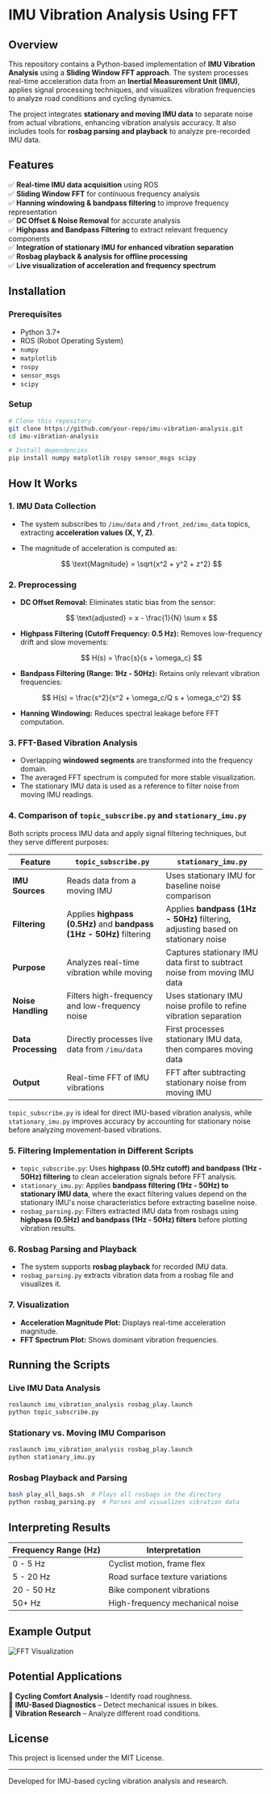 # IMU Vibration Analysis Using FFT

## Overview
This repository contains a Python-based implementation of **IMU Vibration Analysis** using a **Sliding Window FFT approach**. The system processes real-time acceleration data from an **Inertial Measurement Unit (IMU)**, applies signal processing techniques, and visualizes vibration frequencies to analyze road conditions and cycling dynamics.

The project integrates **stationary and moving IMU data** to separate noise from actual vibrations, enhancing vibration analysis accuracy. It also includes tools for **rosbag parsing and playback** to analyze pre-recorded IMU data.

## Features
✅ **Real-time IMU data acquisition** using ROS  
✅ **Sliding Window FFT** for continuous frequency analysis  
✅ **Hanning windowing & bandpass filtering** to improve frequency representation  
✅ **DC Offset & Noise Removal** for accurate analysis  
✅ **Highpass and Bandpass Filtering** to extract relevant frequency components  
✅ **Integration of stationary IMU for enhanced vibration separation**  
✅ **Rosbag playback & analysis for offline processing**  
✅ **Live visualization of acceleration and frequency spectrum**  

## Installation
### **Prerequisites**
- Python 3.7+
- ROS (Robot Operating System)
- `numpy`
- `matplotlib`
- `rospy`
- `sensor_msgs`
- `scipy`

### **Setup**
```bash
# Clone this repository
git clone https://github.com/your-repo/imu-vibration-analysis.git
cd imu-vibration-analysis

# Install dependencies
pip install numpy matplotlib rospy sensor_msgs scipy
```

## How It Works
### **1. IMU Data Collection**
- The system subscribes to `/imu/data` and `/front_zed/imu_data` topics, extracting **acceleration values (X, Y, Z)**.
- The magnitude of acceleration is computed as:
  
  $$ \text{Magnitude} = \sqrt{x^2 + y^2 + z^2} $$

### **2. Preprocessing**
- **DC Offset Removal:** Eliminates static bias from the sensor:
  
  $$ \text{adjusted} = x - \frac{1}{N} \sum x $$
  
- **Highpass Filtering (Cutoff Frequency: 0.5 Hz):** Removes low-frequency drift and slow movements:
  
  $$ H(s) = \frac{s}{s + \omega_c} $$
  
- **Bandpass Filtering (Range: 1Hz - 50Hz):** Retains only relevant vibration frequencies:
  
  $$ H(s) = \frac{s^2}{s^2 + \omega_c/Q s + \omega_c^2} $$
  
- **Hanning Windowing:** Reduces spectral leakage before FFT computation.

### **3. FFT-Based Vibration Analysis**
- Overlapping **windowed segments** are transformed into the frequency domain.
- The averaged FFT spectrum is computed for more stable visualization.
- The stationary IMU data is used as a reference to filter noise from moving IMU readings.

### **4. Comparison of `topic_subscribe.py` and `stationary_imu.py`**
Both scripts process IMU data and apply signal filtering techniques, but they serve different purposes:

| Feature | `topic_subscribe.py` | `stationary_imu.py` |
|---------|---------------------|---------------------|
| **IMU Sources** | Reads data from a moving IMU | Uses stationary IMU for baseline noise comparison |
| **Filtering** | Applies **highpass (0.5Hz)** and **bandpass (1Hz - 50Hz)** filtering | Applies **bandpass (1Hz - 50Hz)** filtering, adjusting based on stationary noise |
| **Purpose** | Analyzes real-time vibration while moving | Captures stationary IMU data first to subtract noise from moving IMU data |
| **Noise Handling** | Filters high-frequency and low-frequency noise | Uses stationary IMU noise profile to refine vibration separation |
| **Data Processing** | Directly processes live data from `/imu/data` | First processes stationary IMU data, then compares moving data |
| **Output** | Real-time FFT of IMU vibrations | FFT after subtracting stationary noise from moving IMU |

`topic_subscribe.py` is ideal for direct IMU-based vibration analysis, while `stationary_imu.py` improves accuracy by accounting for stationary noise before analyzing movement-based vibrations.

### **5. Filtering Implementation in Different Scripts**
- `topic_subscribe.py`: Uses **highpass (0.5Hz cutoff) and bandpass (1Hz - 50Hz) filtering** to clean acceleration signals before FFT analysis.
- `stationary_imu.py`: Applies **bandpass filtering (1Hz - 50Hz) to stationary IMU data**, where the exact filtering values depend on the stationary IMU's noise characteristics before extracting baseline noise.
- `rosbag_parsing.py`: Filters extracted IMU data from rosbags using **highpass (0.5Hz) and bandpass (1Hz - 50Hz) filters** before plotting vibration results.

### **6. Rosbag Parsing and Playback**
- The system supports **rosbag playback** for recorded IMU data.
- `rosbag_parsing.py` extracts vibration data from a rosbag file and visualizes it.

### **7. Visualization**
- **Acceleration Magnitude Plot:** Displays real-time acceleration magnitude.
- **FFT Spectrum Plot:** Shows dominant vibration frequencies.

## Running the Scripts
### **Live IMU Data Analysis**
```bash
roslaunch imu_vibration_analysis rosbag_play.launch
python topic_subscribe.py
```

### **Stationary vs. Moving IMU Comparison**
```bash
roslaunch imu_vibration_analysis rosbag_play.launch
python stationary_imu.py
```

### **Rosbag Playback and Parsing**
```bash
bash play_all_bags.sh  # Plays all rosbags in the directory
python rosbag_parsing.py  # Parses and visualizes vibration data
```

## Interpreting Results
| **Frequency Range (Hz)** | **Interpretation** |
|-----------------|------------------------------------|
| 0 - 5 Hz       | Cyclist motion, frame flex        |
| 5 - 20 Hz      | Road surface texture variations   |
| 20 - 50 Hz     | Bike component vibrations         |
| 50+ Hz         | High-frequency mechanical noise   |

## Example Output
![FFT Visualization](zed.png,st.png)

## Potential Applications
🚴 **Cycling Comfort Analysis** – Identify road roughness.  
📡 **IMU-Based Diagnostics** – Detect mechanical issues in bikes.  
🔬 **Vibration Research** – Analyze different road conditions.  

## License
This project is licensed under the MIT License.

---
Developed for IMU-based cycling vibration analysis and research.
